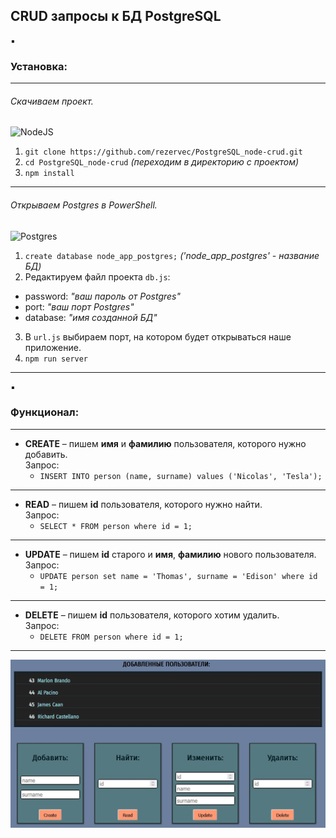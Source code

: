 ## CRUD запросы к БД PostgreSQL

:black_small_square:

### Установка:
---
###### Скачиваем проект.
![NodeJS](https://img.shields.io/badge/node.js-6DA55F?style=for-the-badge&logo=node.js&logoColor=white)
1. ```git clone https://github.com/rezervec/PostgreSQL_node-crud.git```
2. ```cd PostgreSQL_node-crud``` *(переходим в директорию с проектом)*
3. ```npm install```
---
###### Открываем Postgres в PowerShell.
![Postgres](https://img.shields.io/badge/postgres-%23316192.svg?style=for-the-badge&logo=postgresql&logoColor=white)
1. ``` create database node_app_postgres; ``` *('node_app_postgres' - название БД)*
2. Редактируем файл проекта ```db.js```:
- password: *"ваш пароль от Postgres"*
- port: *"ваш порт Postgres"*
- database: *"имя созданной БД"*
3. В ```url.js``` выбираем порт, на котором будет открываться наше приложение.
4. ```npm run server```
---

:black_small_square:

### Функционал:
---
- __CREATE__ – пишем **имя** и **фамилию** пользователя, которого нужно добавить.  
Запрос:
    - ```INSERT INTO person (name, surname) values ('Nicolas', 'Tesla');```
---
- __READ__ – пишем **id** пользователя, которого нужно найти.  
Запрос:
    - ```SELECT * FROM person where id = 1;```
---
- __UPDATE__ – пишем **id** старого и **имя**, **фамилию** нового пользователя.  
Запрос:
    - ```UPDATE person set name = 'Thomas', surname = 'Edison' where id = 1;```
---
- __DELETE__ – пишем **id** пользователя, которого хотим удалить.  
Запрос:
    - ```DELETE FROM person where id = 1;```

---

![Screenshot](https://github.com/rezervec/PostgreSQL-node_crud/raw/master/screenshots/screen1.jpg)
